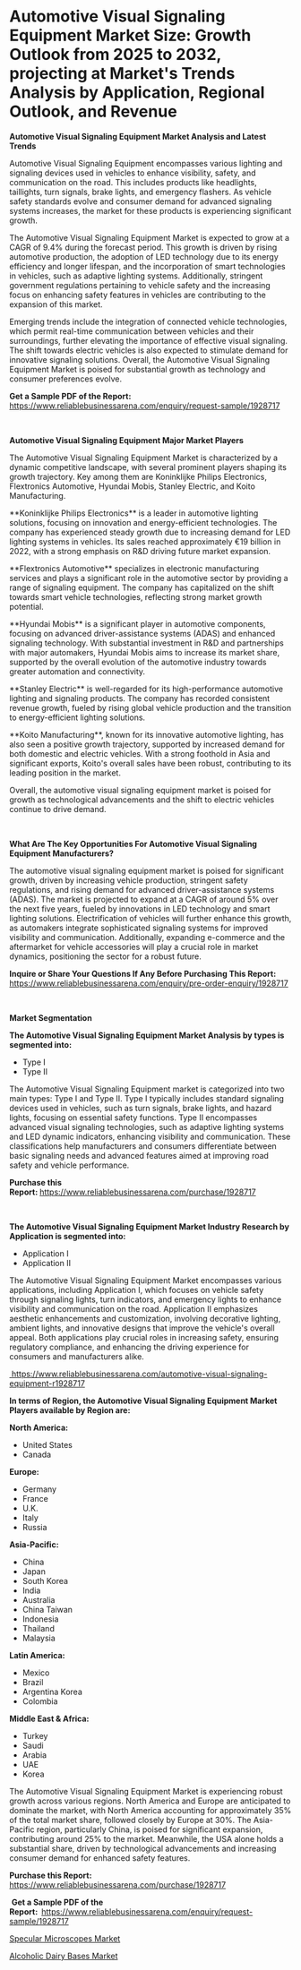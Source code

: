 <p><h1>Automotive Visual Signaling Equipment Market Size: Growth Outlook from 2025 to 2032, projecting at Market's Trends Analysis by Application, Regional Outlook, and Revenue</h1></p><p><strong>Automotive Visual Signaling Equipment Market Analysis and Latest Trends</strong></p>
<p><p>Automotive Visual Signaling Equipment encompasses various lighting and signaling devices used in vehicles to enhance visibility, safety, and communication on the road. This includes products like headlights, taillights, turn signals, brake lights, and emergency flashers. As vehicle safety standards evolve and consumer demand for advanced signaling systems increases, the market for these products is experiencing significant growth.</p><p>The Automotive Visual Signaling Equipment Market is expected to grow at a CAGR of 9.4% during the forecast period. This growth is driven by rising automotive production, the adoption of LED technology due to its energy efficiency and longer lifespan, and the incorporation of smart technologies in vehicles, such as adaptive lighting systems. Additionally, stringent government regulations pertaining to vehicle safety and the increasing focus on enhancing safety features in vehicles are contributing to the expansion of this market. </p><p>Emerging trends include the integration of connected vehicle technologies, which permit real-time communication between vehicles and their surroundings, further elevating the importance of effective visual signaling. The shift towards electric vehicles is also expected to stimulate demand for innovative signaling solutions. Overall, the Automotive Visual Signaling Equipment Market is poised for substantial growth as technology and consumer preferences evolve.</p></p>
<p><strong>Get a Sample PDF of the Report:&nbsp;</strong> <a href="https://www.reliablebusinessarena.com/enquiry/request-sample/1928717?utm_campaign=2185&utm_medium=2&utm_source=Github&utm_content=ia&utm_term=29032025&utm_id=automotive-visual-signaling-equipment">https://www.reliablebusinessarena.com/enquiry/request-sample/1928717</a></p>
<p>&nbsp;</p>
<p><strong>Automotive Visual Signaling Equipment Major Market Players</strong></p>
<p><p>The Automotive Visual Signaling Equipment Market is characterized by a dynamic competitive landscape, with several prominent players shaping its growth trajectory. Key among them are Koninklijke Philips Electronics, Flextronics Automotive, Hyundai Mobis, Stanley Electric, and Koito Manufacturing.</p><p>**Koninklijke Philips Electronics** is a leader in automotive lighting solutions, focusing on innovation and energy-efficient technologies. The company has experienced steady growth due to increasing demand for LED lighting systems in vehicles. Its sales reached approximately €19 billion in 2022, with a strong emphasis on R&D driving future market expansion.</p><p>**Flextronics Automotive** specializes in electronic manufacturing services and plays a significant role in the automotive sector by providing a range of signaling equipment. The company has capitalized on the shift towards smart vehicle technologies, reflecting strong market growth potential.</p><p>**Hyundai Mobis** is a significant player in automotive components, focusing on advanced driver-assistance systems (ADAS) and enhanced signaling technology. With substantial investment in R&D and partnerships with major automakers, Hyundai Mobis aims to increase its market share, supported by the overall evolution of the automotive industry towards greater automation and connectivity.</p><p>**Stanley Electric** is well-regarded for its high-performance automotive lighting and signaling products. The company has recorded consistent revenue growth, fueled by rising global vehicle production and the transition to energy-efficient lighting solutions. </p><p>**Koito Manufacturing**, known for its innovative automotive lighting, has also seen a positive growth trajectory, supported by increased demand for both domestic and electric vehicles. With a strong foothold in Asia and significant exports, Koito's overall sales have been robust, contributing to its leading position in the market.</p><p>Overall, the automotive visual signaling equipment market is poised for growth as technological advancements and the shift to electric vehicles continue to drive demand.</p></p>
<p>&nbsp;</p>
<p><strong>What Are The Key Opportunities For Automotive Visual Signaling Equipment Manufacturers?</strong></p>
<p><p>The automotive visual signaling equipment market is poised for significant growth, driven by increasing vehicle production, stringent safety regulations, and rising demand for advanced driver-assistance systems (ADAS). The market is projected to expand at a CAGR of around 5% over the next five years, fueled by innovations in LED technology and smart lighting solutions. Electrification of vehicles will further enhance this growth, as automakers integrate sophisticated signaling systems for improved visibility and communication. Additionally, expanding e-commerce and the aftermarket for vehicle accessories will play a crucial role in market dynamics, positioning the sector for a robust future.</p></p>
<p><strong>Inquire or Share Your Questions If Any Before Purchasing This Report:</strong> <a href="https://www.reliablebusinessarena.com/enquiry/pre-order-enquiry/1928717?utm_campaign=2185&utm_medium=2&utm_source=Github&utm_content=ia&utm_term=29032025&utm_id=automotive-visual-signaling-equipment">https://www.reliablebusinessarena.com/enquiry/pre-order-enquiry/1928717</a></p>
<p>&nbsp;</p>
<p><strong>Market Segmentation</strong></p>
<p><strong>The Automotive Visual Signaling Equipment Market Analysis by types is segmented into:</strong></p>
<p><ul><li>Type I</li><li>Type II</li></ul></p>
<p><p>The Automotive Visual Signaling Equipment market is categorized into two main types: Type I and Type II. Type I typically includes standard signaling devices used in vehicles, such as turn signals, brake lights, and hazard lights, focusing on essential safety functions. Type II encompasses advanced visual signaling technologies, such as adaptive lighting systems and LED dynamic indicators, enhancing visibility and communication. These classifications help manufacturers and consumers differentiate between basic signaling needs and advanced features aimed at improving road safety and vehicle performance.</p></p>
<p><strong>Purchase this Report:&nbsp;</strong><a href="https://www.reliablebusinessarena.com/purchase/1928717?utm_campaign=2185&utm_medium=2&utm_source=Github&utm_content=ia&utm_term=29032025&utm_id=automotive-visual-signaling-equipment">https://www.reliablebusinessarena.com/purchase/1928717</a></p>
<p>&nbsp;</p>
<p><strong>The Automotive Visual Signaling Equipment Market Industry Research by Application is segmented into:</strong></p>
<p><ul><li>Application I</li><li>Application II</li></ul></p>
<p><p>The Automotive Visual Signaling Equipment Market encompasses various applications, including Application I, which focuses on vehicle safety through signaling lights, turn indicators, and emergency lights to enhance visibility and communication on the road. Application II emphasizes aesthetic enhancements and customization, involving decorative lighting, ambient lights, and innovative designs that improve the vehicle's overall appeal. Both applications play crucial roles in increasing safety, ensuring regulatory compliance, and enhancing the driving experience for consumers and manufacturers alike.</p></p>
<p><a href="https://www.reliablebusinessarena.com/automotive-visual-signaling-equipment-r1928717?utm_campaign=2185&utm_medium=2&utm_source=Github&utm_content=ia&utm_term=29032025&utm_id=automotive-visual-signaling-equipment">&nbsp;https://www.reliablebusinessarena.com/automotive-visual-signaling-equipment-r1928717</a></p>
<p><strong>In terms of Region, the Automotive Visual Signaling Equipment Market Players available by Region are:</strong></p>
<p>
    <p> <strong> North America: </strong>
        <ul>
            <li>United States</li>
            <li>Canada</li>
        </ul>
        </p> 
    <p> <strong> Europe: </strong>
        <ul>
            <li>Germany</li>
            <li>France</li>
            <li>U.K.</li>
            <li>Italy</li>
            <li>Russia</li>
        </ul>
        </p> 
    <p> <strong> Asia-Pacific: </strong>
        <ul>
            <li>China</li>
            <li>Japan</li>
            <li>South Korea</li>
            <li>India</li>
            <li>Australia</li>
            <li>China Taiwan</li>
            <li>Indonesia</li>
            <li>Thailand</li>
            <li>Malaysia</li>
        </ul>
        </p> 
    <p> <strong> Latin America: </strong>
        <ul>
            <li>Mexico</li>
            <li>Brazil</li>
            <li>Argentina Korea</li>
            <li>Colombia</li>
        </ul>
        </p> 
    <p> <strong> Middle East & Africa: </strong>
        <ul>
            <li>Turkey</li>
            <li>Saudi</li>
            <li>Arabia</li>
            <li>UAE</li>
            <li>Korea</li>
        </ul>
    </p>
    </p>
<p><p>The Automotive Visual Signaling Equipment Market is experiencing robust growth across various regions. North America and Europe are anticipated to dominate the market, with North America accounting for approximately 35% of the total market share, followed closely by Europe at 30%. The Asia-Pacific region, particularly China, is poised for significant expansion, contributing around 25% to the market. Meanwhile, the USA alone holds a substantial share, driven by technological advancements and increasing consumer demand for enhanced safety features.</p></p>
<p><strong>Purchase this Report: </strong><a href="https://www.reliablebusinessarena.com/purchase/1928717?utm_campaign=2185&utm_medium=2&utm_source=Github&utm_content=ia&utm_term=29032025&utm_id=automotive-visual-signaling-equipment">https://www.reliablebusinessarena.com/purchase/1928717</a></p>
<p>&nbsp;<strong>Get a Sample PDF of the Report:&nbsp;&nbsp;</strong><a href="https://www.reliablebusinessarena.com/enquiry/request-sample/1928717?utm_campaign=2185&utm_medium=2&utm_source=Github&utm_content=ia&utm_term=29032025&utm_id=automotive-visual-signaling-equipment">https://www.reliablebusinessarena.com/enquiry/request-sample/1928717</a></p>
<p><strong></strong></p>
<p><p><a href="https://github.com/petbigbeepjn/Market-Research-Report-List-2/blob/main/specular-microscopes-market.md?utm_campaign=2185&utm_medium=2&utm_source=Github&utm_content=ia&utm_term=29032025&utm_id=automotive-visual-signaling-equipment">Specular Microscopes Market</a></p><p><a href="https://github.com/maikefelanc3/Market-Research-Report-List-1/blob/main/alcoholic-dairy-bases-market.md?utm_campaign=2185&utm_medium=2&utm_source=Github&utm_content=ia&utm_term=29032025&utm_id=automotive-visual-signaling-equipment">Alcoholic Dairy Bases Market</a></p></p>